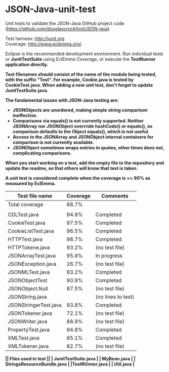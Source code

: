 # JSON-Java-unit-test

Unit tests to validate the JSON-Java GitHub project code (https://github.com/douglascrockford/JSON-java).<br>

Test harness: http://junit.org<br>
Coverage: http://www.eclemma.org/<br>

Eclipse is the recommended development environment.
Run individual tests or <b>JunitTestSuite</b> using *EclEmma Coverage*, or execute the <b>TestRunner<b> application directly.<br>

Test filenames should consist of the name of the module being tested, with the suffix "Test". 
For example, <b>Cookie.java</b> is tested by <b>CookieTest.java</b>.
When adding a new unit test, don't forget to update <b>JunitTestSuite.java</b>.

The fundamental issues with JSON-Java testing are:
* <b>JSONObjects</b> are unordered, making simple string comparison ineffective. 
* Comparisons via **equals()** is not currently supported. Neither <b>JSONArray</b> nor <b>JSONObject</b> overrride <b>hashCode()</b> or <b>equals()</b>, so comparison defaults to the <b>Object</b> equals(), which is not useful.
* Access to the <b>JSONArray</b> and <b>JSONObject</b> internal containers for comparison is not currently available.
* <b>JSONObject</b> sometimes wraps entries in quotes, other times does not, complicating comparisons.

When you start working on a test, add the empty file to the repository and update the readme, so that others will know that test is taken.

A unit test is considered complete when the coverage is >= 90% as measured by EclEmma.

| Test file name  | Coverage | Comments |
| ------------- | ------------- | ---- |
| Total coverage | 88.7% | | | 
| | | | 
| CDLTest.java | 94.8% | Completed  |
| CookieTest.java  | 97.5%   | Completed |
| CookieListTest.java |96.5% | Completed |
| HTTPTest.java | 98.7%| Completed | 
| HTTPTokene.java |93.2% |(no test file)  | 
| JSONArrayTest.java |95.9% | In progress | 
| JSONException.java | 26.7% | (no test file) |
| JSONMLTest.java | 83.2%| Completed | 
| JSONObjectTest | 90.9% | Completed | 
| JSONObject.Null | 87.5% | (no test file) | 
| JSONString.java | | (no lines to test)  | 
| JSONStringerTest.java | 93.8%| Completed | 
| JSONTokener.java | 72.1% | (no test file) | 
| JSONWriter.java | 88.9% | (no test file) | 
| PropertyTest.java  | 94.8%  | Completed |
| XMLTest.java | 85.1% | Completed |
| XMLTokener.java| 82.7%| (no test file) | 

|| Files used in test ||
| JunitTestSuite.java |
| MyBean.java |
| StringsResourceBundle.java |
|TestRUnner.java |
| Util.java |


